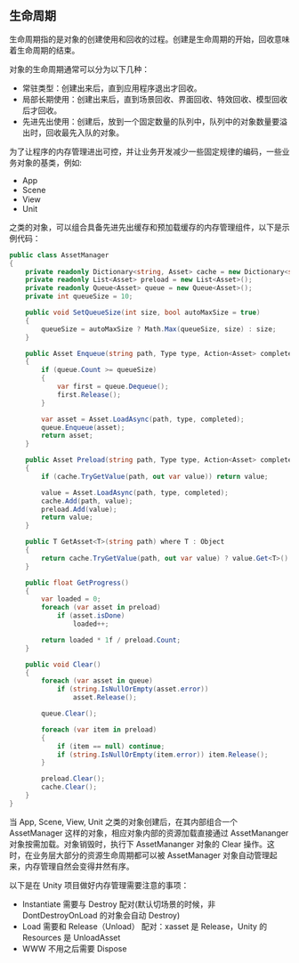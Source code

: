 <!-- docs/lifecycle.md -->
## 生命周期

生命周期指的是对象的创建使用和回收的过程。创建是生命周期的开始，回收意味着生命周期的结束。

对象的生命周期通常可以分为以下几种：

- 常驻类型：创建出来后，直到应用程序退出才回收。
- 局部长期使用：创建出来后，直到场景回收、界面回收、特效回收、模型回收后才回收。
- 先进先出使用：创建后，放到一个固定数量的队列中，队列中的对象数量要溢出时，回收最先入队的对象。

为了让程序的内存管理进出可控，并让业务开发减少一些固定规律的编码，一些业务对象的基类，例如:

- App
- Scene
- View
- Unit

之类的对象，可以组合具备先进先出缓存和预加载缓存的内存管理组件，以下是示例代码：

```c#
public class AssetManager
{
    private readonly Dictionary<string, Asset> cache = new Dictionary<string, Asset>();
    private readonly List<Asset> preload = new List<Asset>();
    private readonly Queue<Asset> queue = new Queue<Asset>();
    private int queueSize = 10;

    public void SetQueueSize(int size, bool autoMaxSize = true)
    {
        queueSize = autoMaxSize ? Math.Max(queueSize, size) : size;
    }

    public Asset Enqueue(string path, Type type, Action<Asset> completed = null)
    {
        if (queue.Count >= queueSize)
        {
            var first = queue.Dequeue();
            first.Release();
        }

        var asset = Asset.LoadAsync(path, type, completed);
        queue.Enqueue(asset);
        return asset;
    }

    public Asset Preload(string path, Type type, Action<Asset> completed = null)
    {
        if (cache.TryGetValue(path, out var value)) return value;

        value = Asset.LoadAsync(path, type, completed);
        cache.Add(path, value);
        preload.Add(value);
        return value;
    }

    public T GetAsset<T>(string path) where T : Object
    {
        return cache.TryGetValue(path, out var value) ? value.Get<T>() : null;
    }

    public float GetProgress()
    {
        var loaded = 0;
        foreach (var asset in preload)
            if (asset.isDone)
                loaded++;

        return loaded * 1f / preload.Count;
    }

    public void Clear()
    {
        foreach (var asset in queue) 
            if (string.IsNullOrEmpty(asset.error)) 
                asset.Release();

        queue.Clear();

        foreach (var item in preload)
        {
            if (item == null) continue;
            if (string.IsNullOrEmpty(item.error)) item.Release();
        }

        preload.Clear();
        cache.Clear();
    }
}
```

当 App, Scene, View, Unit 之类的对象创建后，在其内部组合一个 AssetManager 这样的对象，相应对象内部的资源加载直接通过 AssetMananger 对象按需加载。对象销毁时，执行下 AssetMananger 对象的 Clear 操作。这时，在业务层大部分的资源生命周期都可以被 AssetManager 对象自动管理起来，内存管理自然会变得井然有序。

以下是在 Unity 项目做好内存管理需要注意的事项：

- Instantiate 需要与 Destroy 配对(默认切场景的时候，非 DontDestroyOnLoad 的对象会自动 Destroy)
- Load 需要和 Release（Unload） 配对：xasset 是 Release，Unity 的 Resources 是 UnloadAsset
- WWW 不用之后需要 Dispose